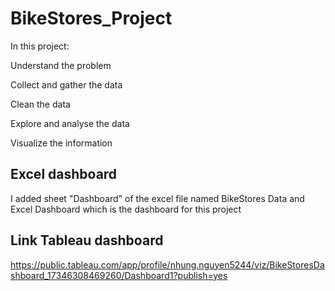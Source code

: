 # BikeStores_Project
In this project:

Understand the problem

Collect and gather the data

Clean the data

Explore and analyse the data

Visualize the information

## Excel dashboard
I added sheet "Dashboard" of the excel file named BikeStores Data and Excel Dashboard  which is the dashboard for this project

## Link Tableau dashboard

https://public.tableau.com/app/profile/nhung.nguyen5244/viz/BikeStoresDashboard_17346308469260/Dashboard1?publish=yes
